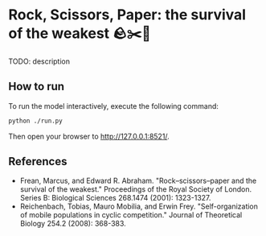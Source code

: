 # Rock, Scissors, Paper: the survival of the weakest 🪨✂️📄

TODO: description

## How to run

To run the model interactively, execute the following command:

```bash
python ./run.py
```

Then open your browser to http://127.0.0.1:8521/.

## References
- Frean, Marcus, and Edward R. Abraham. "Rock–scissors–paper and the survival of the weakest." Proceedings of the Royal Society of London. Series B: Biological Sciences 268.1474 (2001): 1323-1327.
- Reichenbach, Tobias, Mauro Mobilia, and Erwin Frey. "Self-organization of mobile populations in cyclic competition." Journal of Theoretical Biology 254.2 (2008): 368-383.